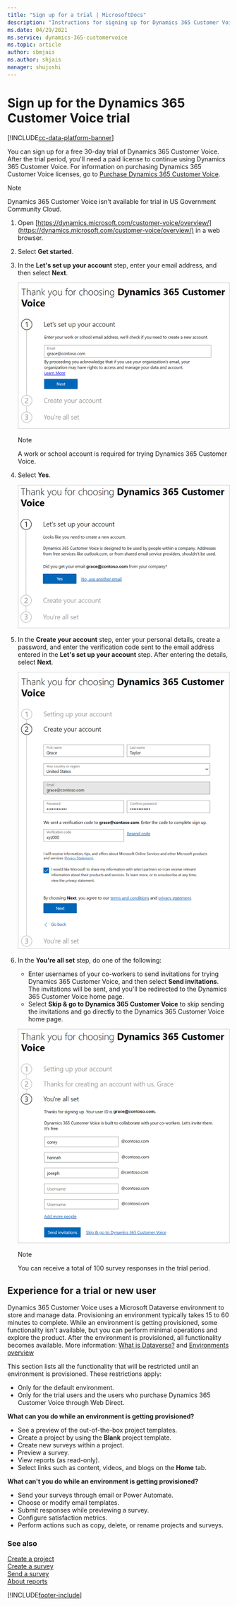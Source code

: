 ```yaml
---
title: "Sign up for a trial | MicrosoftDocs"
description: "Instructions for signing up for Dynamics 365 Customer Voice trial."
ms.date: 04/29/2021
ms.service: dynamics-365-customervoice
ms.topic: article
author: sbmjais
ms.author: shjais
manager: shujoshi
---
```


# Sign up for the Dynamics 365 Customer Voice trial

[!INCLUDE[cc-data-platform-banner](includes/cc-data-platform-banner.md)]

You can sign up for a free 30-day trial of Dynamics 365 Customer Voice. After the trial period, you'll need a paid license to continue using Dynamics 365 Customer Voice. For information on purchasing Dynamics 365 Customer Voice licenses, go to [Purchase Dynamics 365 Customer Voice](purchase.md).

> [!NOTE]
> Dynamics 365 Customer Voice isn't available for trial in US Government Community Cloud.

1. Open [https://dynamics.microsoft.com/customer-voice/overview/](https://dynamics.microsoft.com/customer-voice/overview/) in a web browser.

2. Select **Get started**.

3. In the **Let's set up your account** step, enter your email address, and then select **Next**.

   ![Enter work or school email address](media/trial-setup-1.png "Enter work or school email address")

   > [!NOTE]
   > A work or school account is required for trying Dynamics 365 Customer Voice.

4. Select **Yes**.

   ![Select Yes to proceed](media/trial-setup-2.png "Select Yes to proceed")

5. In the **Create your account** step, enter your personal details, create a password, and enter the verification code sent to the email address entered in the **Let's set up your account** step. After entering the details, select **Next**.

   ![Enter personal details](media/trial-setup-3.png "Enter personal details")

6. In the **You're all set** step, do one of the following:

   - Enter usernames of your co-workers to send invitations for trying Dynamics 365 Customer Voice, and then select **Send invitations**. The invitations will be sent, and you'll be redirected to the Dynamics 365 Customer Voice home page.
   - Select **Skip & go to Dynamics 365 Customer Voice** to skip sending the invitations and go directly to the Dynamics 365 Customer Voice home page.

   ![Send invitations and sign in to Dynamics 365 Customer Voice](media/trial-setup-4.png "Send invitations and sign in to Dynamics 365 Customer Voice")

   > [!NOTE]
   > You can receive a total of 100 survey responses in the trial period.

## Experience for a trial or new user

Dynamics 365 Customer Voice uses a Microsoft Dataverse environment to store and manage data. Provisioning an environment typically takes 15 to 60 minutes to complete. While an environment is getting provisioned, some functionality isn't available, but you can perform minimal operations and explore the product. After the environment is provisioned, all functionality becomes available. More information: [What is Dataverse?](/powerapps/maker/common-data-service/data-platform-intro) and [Environments overview](/power-platform/admin/environments-overview)

This section lists all the functionality that will be restricted until an environment is provisioned. These restrictions apply:

- Only for the default environment.
- Only for the trial users and the users who purchase Dynamics 365 Customer Voice through Web Direct.<!--note from editor: What is "Web Direct"? I don't find it in our style guides or on the web in relation to our products, but it sounds like something we perhaps should add.-->

**What can you do while an environment is getting provisioned?**

- See a preview of the out-of-the-box project templates.
- Create a project by using the **Blank** project template.
- Create new surveys within a project.
- Preview a survey.
- View reports (as read-only).
- Select links such as content, videos, and blogs on the **Home** tab.

**What can't you do while an environment is getting provisioned?**
<!--note from editor: Edit to the heading is suggested, just to be parallel.-->
- Send your surveys through email or Power Automate.
- Choose or modify email templates.
- Submit responses while previewing a survey.
- Configure satisfaction metrics.
- Perform actions such as copy, delete, or rename projects and surveys.

### See also

[Create a project](create-project.md)<br>
[Create a survey](create-survey.md)<br>
[Send a survey](send-survey.md)<br>
[About reports](about-reports.md)


[!INCLUDE[footer-include](includes/footer-banner.md)]
